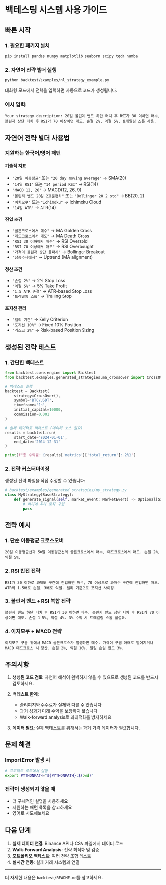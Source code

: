 # 백테스팅 시스템 사용 가이드

## 빠른 시작

### 1. 필요한 패키지 설치
```bash
pip install pandas numpy matplotlib seaborn scipy tqdm numba
```

### 2. 자연어 전략 빌더 실행
```bash
python backtest/examples/nl_strategy_example.py
```

대화형 모드에서 전략을 입력하면 자동으로 코드가 생성됩니다.

### 예시 입력:
```
Your strategy description: 20일 볼린저 밴드 하단 터치 후 RSI가 30 이하면 매수, 볼린저 상단 터치 후 RSI가 70 이상이면 매도. 손절 2%, 익절 5%, 트레일링 스톱 사용.
```

## 자연어 전략 빌더 사용법

### 지원하는 한국어/영어 패턴

#### 기술적 지표
- `"20일 이동평균"` 또는 `"20 day moving average"` → SMA(20)
- `"14일 RSI"` 또는 `"14 period RSI"` → RSI(14)
- `"MACD 12, 26"` → MACD(12, 26, 9)
- `"볼린저 밴드 20일 2표준편차"` 또는 `"Bollinger 20 2 std"` → BB(20, 2)
- `"이치모쿠"` 또는 `"Ichimoku"` → Ichimoku Cloud
- `"14일 ATR"` → ATR(14)

#### 진입 조건
- `"골든크로스에서 매수"` → MA Golden Cross
- `"데드크로스에서 매도"` → MA Death Cross
- `"RSI 30 이하에서 매수"` → RSI Oversold
- `"RSI 70 이상에서 매도"` → RSI Overbought
- `"가격이 볼린저 상단 돌파시"` → Bollinger Breakout
- `"상승추세에서"` → Uptrend (MA alignment)

#### 청산 조건
- `"손절 2%"` → 2% Stop Loss
- `"익절 5%"` → 5% Take Profit
- `"1.5 ATR 손절"` → ATR-based Stop Loss
- `"트레일링 스톱"` → Trailing Stop

#### 포지션 관리
- `"켈리 기준"` → Kelly Criterion
- `"포지션 10%"` → Fixed 10% Position
- `"리스크 2%"` → Risk-based Position Sizing

## 생성된 전략 테스트

### 1. 간단한 백테스트
```python
from backtest.core.engine import Backtest
from backtest.examples.generated_strategies.ma_crossover import CrossOver

# 백테스트 실행
backtest = Backtest(
    strategy=CrossOver(),
    symbol='BTC/USDT',
    timeframe='1h',
    initial_capital=10000,
    commission=0.001
)

# 실제 데이터로 백테스트 (데이터 소스 필요)
results = backtest.run(
    start_date='2024-01-01',
    end_date='2024-12-31'
)

print(f"총 수익률: {results['metrics']['total_return']:.2%}")
```

### 2. 전략 커스터마이징
생성된 전략 파일을 직접 수정할 수 있습니다:

```python
# backtest/examples/generated_strategies/my_strategy.py
class MyStrategy(BaseStrategy):
    def generate_signal(self, market_event: MarketEvent) -> Optional[SignalEvent]:
        # 여기에 추가 로직 구현
        pass
```

## 전략 예시

### 1. 단순 이동평균 크로스오버
```
20일 이동평균선과 50일 이동평균선의 골든크로스에서 매수, 데드크로스에서 매도. 손절 2%, 익절 5%.
```

### 2. RSI 반전 전략
```
RSI가 30 이하로 과매도 구간에 진입하면 매수, 70 이상으로 과매수 구간에 진입하면 매도. ATR의 1.5배로 손절, 3배로 익절. 켈리 기준으로 포지션 사이징.
```

### 3. 볼린저 밴드 + RSI 복합 전략
```
볼린저 밴드 하단 터치 후 RSI가 30 이하면 매수. 볼린저 밴드 상단 터치 후 RSI가 70 이상이면 매도. 손절 1.5%, 익절 4%. 3% 수익 시 트레일링 스톱 활성화.
```

### 4. 이치모쿠 + MACD 전략
```
이치모쿠 구름 위에서 MACD 골든크로스가 발생하면 매수. 가격이 구름 아래로 떨어지거나 MACD 데드크로스 시 청산. 손절 2%, 익절 10%. 일일 손실 한도 3%.
```

## 주의사항

1. **생성된 코드 검토**: 자연어 해석이 완벽하지 않을 수 있으므로 생성된 코드를 반드시 검토하세요.

2. **백테스트 한계**: 
   - 슬리피지와 수수료가 실제와 다를 수 있습니다
   - 과거 성과가 미래 수익을 보장하지 않습니다
   - Walk-forward analysis로 과최적화를 방지하세요

3. **데이터 필요**: 실제 백테스트를 위해서는 과거 가격 데이터가 필요합니다.

## 문제 해결

### ImportError 발생 시
```bash
# 프로젝트 루트에서 실행
export PYTHONPATH="${PYTHONPATH}:$(pwd)"
```

### 전략이 생성되지 않을 때
- 더 구체적인 설명을 사용하세요
- 지원하는 패턴 목록을 참고하세요
- 영어로 시도해보세요

## 다음 단계

1. **실제 데이터 연결**: Binance API나 CSV 파일에서 데이터 로드
2. **Walk-Forward Analysis**: 전략 최적화 및 검증
3. **포트폴리오 백테스트**: 여러 전략 조합 테스트
4. **실시간 연동**: 실제 거래 시스템과 연결

---

더 자세한 내용은 `backtest/README.md`를 참고하세요.